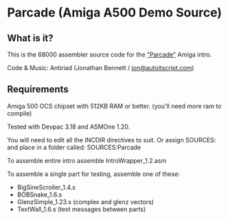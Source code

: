 # Parcade (Amiga A500 Demo Source)

## What is it?

This is the 68000 assembler source code for the ["Parcade"](https://www.pouet.net/prod.php?which=81350) Amiga intro.

Code & Music: Antiriad (Jonathan Bennett / jon@autoitscript.com)

## Requirements

Amiga 500 OCS chipset with 512KB RAM or better. 
(you'll need more ram to compile)

Tested with Devpac 3.18 and ASMOne 1.20.

You will need to edit all the INCDIR directives to suit.
Or assign SOURCES: and place in a folder called:
SOURCES:Parcade

To assemble entire intro assemble IntroWrapper_1.2.asm

To assemble a single part for testing, assemble one of these:
- BigSineScroller_1.4.s 
- BOBSnake_1.6.s
- GlenzSimple_1.23.s  (complex and glenz vectors)
- TextWall_1.6.s (text messages between parts)
